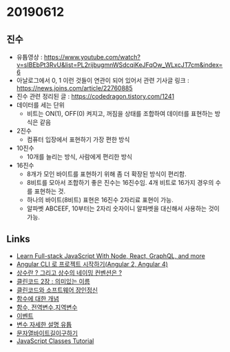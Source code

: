 # 20190612

## 진수

- 유튭영상 : https://www.youtube.com/watch?v=sIBEbPt3RvU&list=PL2rijbugmnWSdcqiKeJFqOw_WLxcJT7cm&index=6
- 아날로그에서 0, 1 이런 것들이 연관이 되어 있어서 관련 기사글 링크 : https://news.joins.com/article/22760885
- 진수 관련 정리된 글 : https://codedragon.tistory.com/1241
- 데이터를 세는 단위
    - 비트는 ON(1), OFF(0) 켜지고, 꺼짐을 상태를 조합하여 데이터를 표현하는 방식은 같음
- 2진수 
    - 컴퓨터 입장에서 표현하기 가장 편한 방식
- 10진수 
    - 10개를 늘리는 방식, 사람에게 편리한 방식
- 16진수
    - 8개가 모인 바이트를 표현하기 위해 좀 더 확장된 방식이 편리함.
    - 8비트를 모아서 조합하기 좋은 진수는 16진수임. 4개 비트로 16가지 경우의 수를 표현하는 것.
    - 하나의 바이트(8비트) 표현은 16진수 2자리료 표현이 가능.
    - 알파벳 ABCEEF, 10부터는 2자리 숫자이니 알파벳을 대신해서 사용하는 것이 가능.

## Links
- [Learn Full-stack JavaScript With Node, React, GraphQL, and more](https://jscomplete.com/)
- [Angular CLI 로 프로젝트 시작하기(Angular 2, Angular 4)](https://medium.com/witinweb/angular-2-cli-%EB%A1%9C-%ED%94%84%EB%A1%9C%EC%A0%9D%ED%8A%B8-%EC%8B%9C%EC%9E%91%ED%95%98%EA%B8%B0-11a188e17223)
- [상수란 ? 그리고 상수의 네이밍 컨벤션은 ?](https://m.blog.naver.com/PostView.nhn?blogId=1ilsang&logNo=221220388734&proxyReferer=https%3A%2F%2Fwww.google.com%2F)
- [클린코드 2장 : 의미있는 이름](https://superfelix.tistory.com/441)
- [클린코드와 소프트웨어 장인정신](https://medium.com/@joongwon/%ED%81%B4%EB%A6%B0-%EC%BD%94%EB%93%9C%EC%99%80-%EC%86%8C%ED%94%84%ED%8A%B8%EC%9B%A8%EC%96%B4-%EC%9E%A5%EC%9D%B8-%EC%A0%95%EC%8B%A0-59b4d8d143ed)
- [함수에 대한 개념](https://poiemaweb.com/js-function)
- [함수, 전역변수,지역변수](https://youtu.be/vlyHEQSqkl8?t=3093) 
- [이벤트](https://www.youtube.com/watch?v=Y3_2BLb3hz8)
- [변수 자세한 설명 유튭](https://www.youtube.com/watch?v=RaXN4qmW96Q)
- [문자열바이트길이구하기](https://programmingsummaries.tistory.com/239)
- [JavaScript Classes Tutorial](https://www.youtube.com/watch?v=2ZphE5HcQPQ)